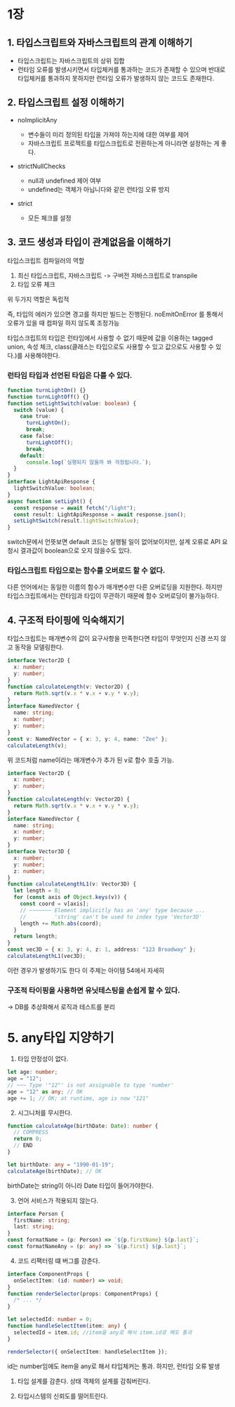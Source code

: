 # 1장

## 1. 타입스크립트와 자바스크립트의 관계 이해하기

- 타입스크립트는 자바스크립트의 상위 집합
- 런타임 오류를 발생시키면서 타입체커를 통과하는 코드가 존재할 수 있으며 반대로 타입체커를 통과하지 못하지만 런타임 오류가 발생하지 않는 코드도 존재한다.

## 2. 타입스크립트 설정 이해하기

- noImplicitAny

  - 변수들이 미리 정의된 타입을 가져야 하는지에 대한 여부를 제어
  - 자바스크립트 프로젝트를 타입스크립트로 전환하는게 아니라면 설정하는 게 좋다.

- strictNullChecks
  - null과 undefined 제어 여부
  - undefined는 객체가 아닙니다와 같은 런타임 오류 방지
- strict
  - 모든 체크를 설정

## 3. 코드 생성과 타입이 관계없음을 이해하기

타입스크립트 컴파일러의 역할

1. 최신 타입스크립트, 자바스크립트 -> 구버전 자바스크립트로 transpile
2. 타입 오류 체크

위 두가지 역할은 독립적

즉, 타입의 에러가 있으면 경고를 하지만 빌드는 진행된다.
noEmitOnError 를 통해서 오류가 있을 때 컴파일 하지 않도록 조정가능

타입스크립트의 타입은 런타임에서 사용할 수 없기 때문에 값을 이용하는 tagged union, 속성 체크, class(클래스는 타입으로도 사용할 수 있고 값으로도 사용할 수 있다.)를 사용해야한다.

### 런타임 타입과 선언된 타입은 다를 수 있다.

```typescript
function turnLightOn() {}
function turnLightOff() {}
function setLightSwitch(value: boolean) {
  switch (value) {
    case true:
      turnLightOn();
      break;
    case false:
      turnLightOff();
      break;
    default:
      console.log(`실행되지 않을까 봐 걱정됩니다.`);
  }
}
interface LightApiResponse {
  lightSwitchValue: boolean;
}
async function setLight() {
  const response = await fetch("/light");
  const result: LightApiResponse = await response.json();
  setLightSwitch(result.lightSwitchValue);
}
```

switch문에서 언뜻보면 default 코드는 실행될 일이 없어보이지만, 설계 오류로 API 요청시 결과값이 boolean으로 오지 않을수도 있다.

### 타입스크립트 타입으로는 함수를 오버로드 할 수 없다.

다른 언어에서는 동일한 이름의 함수가 매개변수만 다른 오버로딩을 지원한다. 하지만 타입스크립트에서는 런타임과 타입이 무관하기 때문에 함수 오버로딩이 불가능하다.

## 4. 구조적 타이핑에 익숙해지기

타입스크립트는 매개변수의 값이 요구사항을 만족한다면 타입이 무엇인지 신경 쓰지 않고 동작을 모델링한다.

```typescript
interface Vector2D {
  x: number;
  y: number;
}
function calculateLength(v: Vector2D) {
  return Math.sqrt(v.x * v.x + v.y * v.y);
}
interface NamedVector {
  name: string;
  x: number;
  y: number;
}
const v: NamedVector = { x: 3, y: 4, name: "Zee" };
calculateLength(v);
```

위 코드처럼 name이라는 매개변수가 추가 된 v로 함수 호출 가능.

```typescript
interface Vector2D {
  x: number;
  y: number;
}
function calculateLength(v: Vector2D) {
  return Math.sqrt(v.x * v.x + v.y * v.y);
}
interface NamedVector {
  name: string;
  x: number;
  y: number;
}
interface Vector3D {
  x: number;
  y: number;
  z: number;
}
function calculateLengthL1(v: Vector3D) {
  let length = 0;
  for (const axis of Object.keys(v)) {
    const coord = v[axis];
    // ~~~~~~~ Element implicitly has an 'any' type because ...
    //         'string' can't be used to index type 'Vector3D'
    length += Math.abs(coord);
  }
  return length;
}
const vec3D = { x: 3, y: 4, z: 1, address: "123 Broadway" };
calculateLengthL1(vec3D);
```

이런 경우가 발생하기도 한다 이 주제는 아이템 54에서 자세히

### 구조적 타이핑을 사용하면 유닛테스팅을 손쉽게 할 수 있다.

-> DB를 추상화해서 로직과 테스트를 분리

# 5. any타입 지양하기

1. 타입 안정성이 없다.

```typescript
let age: number;
age = "12";
// ~~~ Type '"12"' is not assignable to type 'number'
age = "12" as any; // OK
age += 1; // OK; at runtime, age is now "121"
```

2. 시그니처를 무시한다.

```typescript
function calculateAge(birthDate: Date): number {
  // COMPRESS
  return 0;
  // END
}

let birthDate: any = "1990-01-19";
calculateAge(birthDate); // OK
```

birthDate는 string이 아니라 Date 타입이 들어가야한다.

3. 언어 서비스가 적용되지 않는다.

```typescript
interface Person {
  firstName: string;
  last: string;
}
const formatName = (p: Person) => `${p.firstName} ${p.last}`;
const formatNameAny = (p: any) => `${p.first} ${p.last}`;
```

4. 코드 리팩터링 떄 버그를 감춘다.

```typescript
interface ComponentProps {
  onSelectItem: (id: number) => void;
}
function renderSelector(props: ComponentProps) {
  /* ... */
}

let selectedId: number = 0;
function handleSelectItem(item: any) {
  selectedId = item.id; //item을 any로 해서 item.id로 해도 통과
}

renderSelector({ onSelectItem: handleSelectItem });
```

id는 number임에도 item을 any로 해서 타입체커는 통과. 하지만, 런타임 오류 발생

1. 타입 설계를 감춘다.
   상태 객체의 설계를 감춰버린다.

2. 타입시스템의 신뢰도를 떨어트린다.
